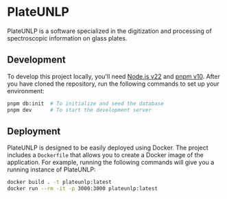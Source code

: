 # PlateUNLP

PlateUNLP is a software specialized in the digitization and processing of spectroscopic information on glass plates.


## Development

To develop this project locally, you'll need [Node.js v22](https://nodejs.org/) and [pnpm v10](https://pnpm.io/). After you have cloned the repository, run the following commands to set up your environment:

```bash
pnpm db:init  # To initialize and seed the database
pnpm dev      # To start the development server
```

## Deployment

PlateUNLP is designed to be easily deployed using Docker. The project includes a `Dockerfile` that allows you to create a Docker image of the application. For example, running the following commands will give you a running instance of PlateUNLP:

```bash
docker build . -t plateunlp:latest
docker run --rm -it -p 3000:3000 plateunlp:latest
```
